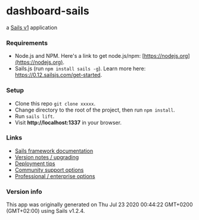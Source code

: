 # dashboard-sails

a [Sails v1](https://sailsjs.com) application

### Requirements
- Node.js and NPM. Here's a link to get node.js/npm: [https://nodejs.org](https://nodejs.org).
- Sails.js (run `npm install sails -g`). Learn more here: https://0.12.sailsjs.com/get-started.

### Setup
- Clone this repo `git clone xxxxx`.
- Change directory to the root of the project, then run `npm install`.
- Run `sails lift`.
- Visit **http://localhost:1337** in your browser.

### Links

+ [Sails framework documentation](https://sailsjs.com/get-started)
+ [Version notes / upgrading](https://sailsjs.com/documentation/upgrading)
+ [Deployment tips](https://sailsjs.com/documentation/concepts/deployment)
+ [Community support options](https://sailsjs.com/support)
+ [Professional / enterprise options](https://sailsjs.com/enterprise)


### Version info

This app was originally generated on Thu Jul 23 2020 00:44:22 GMT+0200 (GMT+02:00) using Sails v1.2.4.

<!-- Internally, Sails used [`sails-generate@1.17.2`](https://github.com/balderdashy/sails-generate/tree/v1.17.2/lib/core-generators/new). -->



<!--
Note:  Generators are usually run using the globally-installed `sails` CLI (command-line interface).  This CLI version is _environment-specific_ rather than app-specific, thus over time, as a project's dependencies are upgraded or the project is worked on by different developers on different computers using different versions of Node.js, the Sails dependency in its package.json file may differ from the globally-installed Sails CLI release it was originally generated with.  (Be sure to always check out the relevant [upgrading guides](https://sailsjs.com/upgrading) before upgrading the version of Sails used by your app.  If you're stuck, [get help here](https://sailsjs.com/support).)
-->

